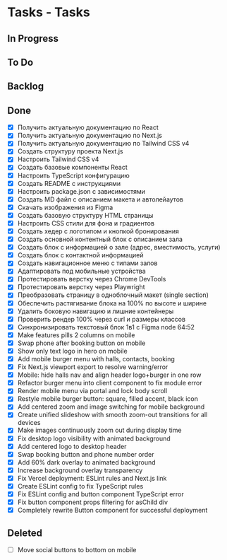 # Tasks - Tasks

## In Progress


## To Do


## Backlog


## Done

- [x] Получить актуальную документацию по React
- [x] Получить актуальную документацию по Next.js
- [x] Получить актуальную документацию по Tailwind CSS v4
- [x] Создать структуру проекта Next.js
- [x] Настроить Tailwind CSS v4
- [x] Создать базовые компоненты React
- [x] Настроить TypeScript конфигурацию
- [x] Создать README с инструкциями
- [x] Настроить package.json с зависимостями
- [x] Создать MD файл с описанием макета и автолейаутов
- [x] Скачать изображения из Figma
- [x] Создать базовую структуру HTML страницы
- [x] Настроить CSS стили для фона и градиентов
- [x] Создать хедер с логотипом и кнопкой бронирования
- [x] Создать основной контентный блок с описанием зала
- [x] Создать блок с информацией о зале (адрес, вместимость, услуги)
- [x] Создать блок с контактной информацией
- [x] Создать навигационное меню с типами залов
- [x] Адаптировать под мобильные устройства
- [x] Протестировать верстку через Chrome DevTools
- [x] Протестировать верстку через Playwright
- [x] Преобразовать страницу в одноблочный макет (single section)
- [x] Обеспечить растягивание блока на 100% по высоте и ширине
- [x] Удалить боковую навигацию и лишние контейнеры
- [x] Проверить рендер 100% через curl и размеры классов
- [x] Синхронизировать текстовый блок 1в1 с Figma node 64:52
- [x] Make features pills 2 columns on mobile
- [x] Swap phone after booking button on mobile
- [x] Show only text logo in hero on mobile
- [x] Add mobile burger menu with halls, contacts, booking
- [x] Fix Next.js viewport export to resolve warning/error
- [x] Mobile: hide halls nav and align header logo+burger in one row
- [x] Refactor burger menu into client component to fix module error
- [x] Render mobile menu via portal and lock body scroll
- [x] Restyle mobile burger button: square, filled accent, black icon
- [x] Add centered zoom and image switching for mobile background
- [x] Create unified slideshow with smooth zoom-out transitions for all devices
- [x] Make images continuously zoom out during display time
- [x] Fix desktop logo visibility with animated background
- [x] Add centered logo to desktop header
- [x] Swap booking button and phone number order
- [x] Add 60% dark overlay to animated background
- [x] Increase background overlay transparency
- [x] Fix Vercel deployment: ESLint rules and Next.js link
- [x] Create ESLint config to fix TypeScript rules
- [x] Fix ESLint config and button component TypeScript error
- [x] Fix button component props filtering for asChild div
- [x] Completely rewrite Button component for successful deployment

## Deleted

- [ ] Move social buttons to bottom on mobile
